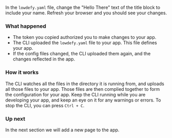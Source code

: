 In the `lowdefy.yaml` file, change the "Hello There" text of the title block to include your name. Refresh your browser and you should see your changes.

### What happened

- The token you copied authorized you to make changes to your app.
- The CLI uploaded the `lowdefy.yaml` file to your app. This file defines your app.
- If the config files changed, the CLI uploaded them again, and the changes reflected in the app.

### How it works

The CLI watches all the files in the directory it is running from, and uploads all those files to your app. Those files are then complied together to form the configuration for your app. Keep the CLI running while you are developing your app, and keep an eye on it for any warnings or errors. To stop the CLI, you can press `Ctrl + C`.

### Up next

In the next section we will add a new page to the app.

